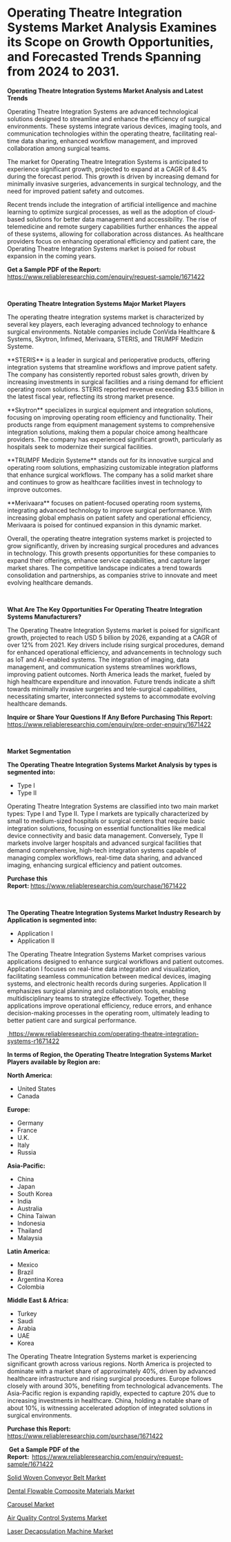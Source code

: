 <p><h1>Operating Theatre Integration Systems Market Analysis Examines its Scope on Growth Opportunities, and Forecasted Trends Spanning from 2024 to 2031.</h1></p><p><strong>Operating Theatre Integration Systems Market Analysis and Latest Trends</strong></p>
<p><p>Operating Theatre Integration Systems are advanced technological solutions designed to streamline and enhance the efficiency of surgical environments. These systems integrate various devices, imaging tools, and communication technologies within the operating theatre, facilitating real-time data sharing, enhanced workflow management, and improved collaboration among surgical teams. </p><p>The market for Operating Theatre Integration Systems is anticipated to experience significant growth, projected to expand at a CAGR of 8.4% during the forecast period. This growth is driven by increasing demand for minimally invasive surgeries, advancements in surgical technology, and the need for improved patient safety and outcomes. </p><p>Recent trends include the integration of artificial intelligence and machine learning to optimize surgical processes, as well as the adoption of cloud-based solutions for better data management and accessibility. The rise of telemedicine and remote surgery capabilities further enhances the appeal of these systems, allowing for collaboration across distances. As healthcare providers focus on enhancing operational efficiency and patient care, the Operating Theatre Integration Systems market is poised for robust expansion in the coming years.</p></p>
<p><strong>Get a Sample PDF of the Report:&nbsp;</strong> <a href="https://www.reliableresearchiq.com/enquiry/request-sample/1671422?utm_campaign=1260&utm_medium=2&utm_source=Github&utm_content=ia&utm_term=13102024&utm_id=operating-theatre-integration-systems">https://www.reliableresearchiq.com/enquiry/request-sample/1671422</a></p>
<p>&nbsp;</p>
<p><strong>Operating Theatre Integration Systems Major Market Players</strong></p>
<p><p>The operating theatre integration systems market is characterized by several key players, each leveraging advanced technology to enhance surgical environments. Notable companies include ConVida Healthcare & Systems, Skytron, Infimed, Merivaara, STERIS, and TRUMPF Medizin Systeme.</p><p>**STERIS** is a leader in surgical and perioperative products, offering integration systems that streamline workflows and improve patient safety. The company has consistently reported robust sales growth, driven by increasing investments in surgical facilities and a rising demand for efficient operating room solutions. STERIS reported revenue exceeding $3.5 billion in the latest fiscal year, reflecting its strong market presence.</p><p>**Skytron** specializes in surgical equipment and integration solutions, focusing on improving operating room efficiency and functionality. Their products range from equipment management systems to comprehensive integration solutions, making them a popular choice among healthcare providers. The company has experienced significant growth, particularly as hospitals seek to modernize their surgical facilities.</p><p>**TRUMPF Medizin Systeme** stands out for its innovative surgical and operating room solutions, emphasizing customizable integration platforms that enhance surgical workflows. The company has a solid market share and continues to grow as healthcare facilities invest in technology to improve outcomes.</p><p>**Merivaara** focuses on patient-focused operating room systems, integrating advanced technology to improve surgical performance. With increasing global emphasis on patient safety and operational efficiency, Merivaara is poised for continued expansion in this dynamic market.</p><p>Overall, the operating theatre integration systems market is projected to grow significantly, driven by increasing surgical procedures and advances in technology. This growth presents opportunities for these companies to expand their offerings, enhance service capabilities, and capture larger market shares. The competitive landscape indicates a trend towards consolidation and partnerships, as companies strive to innovate and meet evolving healthcare demands.</p></p>
<p>&nbsp;</p>
<p><strong>What Are The Key Opportunities For Operating Theatre Integration Systems Manufacturers?</strong></p>
<p><p>The Operating Theatre Integration Systems market is poised for significant growth, projected to reach USD 5 billion by 2026, expanding at a CAGR of over 12% from 2021. Key drivers include rising surgical procedures, demand for enhanced operational efficiency, and advancements in technology such as IoT and AI-enabled systems. The integration of imaging, data management, and communication systems streamlines workflows, improving patient outcomes. North America leads the market, fueled by high healthcare expenditure and innovation. Future trends indicate a shift towards minimally invasive surgeries and tele-surgical capabilities, necessitating smarter, interconnected systems to accommodate evolving healthcare demands.</p></p>
<p><strong>Inquire or Share Your Questions If Any Before Purchasing This Report:</strong> <a href="https://www.reliableresearchiq.com/enquiry/pre-order-enquiry/1671422?utm_campaign=1260&utm_medium=2&utm_source=Github&utm_content=ia&utm_term=13102024&utm_id=operating-theatre-integration-systems">https://www.reliableresearchiq.com/enquiry/pre-order-enquiry/1671422</a></p>
<p>&nbsp;</p>
<p><strong>Market Segmentation</strong></p>
<p><strong>The Operating Theatre Integration Systems Market Analysis by types is segmented into:</strong></p>
<p><ul><li>Type I</li><li>Type II</li></ul></p>
<p><p>Operating Theatre Integration Systems are classified into two main market types: Type I and Type II. Type I markets are typically characterized by small to medium-sized hospitals or surgical centers that require basic integration solutions, focusing on essential functionalities like medical device connectivity and basic data management. Conversely, Type II markets involve larger hospitals and advanced surgical facilities that demand comprehensive, high-tech integration systems capable of managing complex workflows, real-time data sharing, and advanced imaging, enhancing surgical efficiency and patient outcomes.</p></p>
<p><strong>Purchase this Report:&nbsp;</strong><a href="https://www.reliableresearchiq.com/purchase/1671422?utm_campaign=1260&utm_medium=2&utm_source=Github&utm_content=ia&utm_term=13102024&utm_id=operating-theatre-integration-systems">https://www.reliableresearchiq.com/purchase/1671422</a></p>
<p>&nbsp;</p>
<p><strong>The Operating Theatre Integration Systems Market Industry Research by Application is segmented into:</strong></p>
<p><ul><li>Application I</li><li>Application II</li></ul></p>
<p><p>The Operating Theatre Integration Systems Market comprises various applications designed to enhance surgical workflows and patient outcomes. Application I focuses on real-time data integration and visualization, facilitating seamless communication between medical devices, imaging systems, and electronic health records during surgeries. Application II emphasizes surgical planning and collaboration tools, enabling multidisciplinary teams to strategize effectively. Together, these applications improve operational efficiency, reduce errors, and enhance decision-making processes in the operating room, ultimately leading to better patient care and surgical performance.</p></p>
<p><a href="https://www.reliableresearchiq.com/operating-theatre-integration-systems-r1671422?utm_campaign=1260&utm_medium=2&utm_source=Github&utm_content=ia&utm_term=13102024&utm_id=operating-theatre-integration-systems">&nbsp;https://www.reliableresearchiq.com/operating-theatre-integration-systems-r1671422</a></p>
<p><strong>In terms of Region, the Operating Theatre Integration Systems Market Players available by Region are:</strong></p>
<p>
    <p> <strong> North America: </strong>
        <ul>
            <li>United States</li>
            <li>Canada</li>
        </ul>
        </p> 
    <p> <strong> Europe: </strong>
        <ul>
            <li>Germany</li>
            <li>France</li>
            <li>U.K.</li>
            <li>Italy</li>
            <li>Russia</li>
        </ul>
        </p> 
    <p> <strong> Asia-Pacific: </strong>
        <ul>
            <li>China</li>
            <li>Japan</li>
            <li>South Korea</li>
            <li>India</li>
            <li>Australia</li>
            <li>China Taiwan</li>
            <li>Indonesia</li>
            <li>Thailand</li>
            <li>Malaysia</li>
        </ul>
        </p> 
    <p> <strong> Latin America: </strong>
        <ul>
            <li>Mexico</li>
            <li>Brazil</li>
            <li>Argentina Korea</li>
            <li>Colombia</li>
        </ul>
        </p> 
    <p> <strong> Middle East & Africa: </strong>
        <ul>
            <li>Turkey</li>
            <li>Saudi</li>
            <li>Arabia</li>
            <li>UAE</li>
            <li>Korea</li>
        </ul>
    </p>
    </p>
<p><p>The Operating Theatre Integration Systems market is experiencing significant growth across various regions. North America is projected to dominate with a market share of approximately 40%, driven by advanced healthcare infrastructure and rising surgical procedures. Europe follows closely with around 30%, benefiting from technological advancements. The Asia-Pacific region is expanding rapidly, expected to capture 20% due to increasing investments in healthcare. China, holding a notable share of about 10%, is witnessing accelerated adoption of integrated solutions in surgical environments.</p></p>
<p><strong>Purchase this Report: </strong><a href="https://www.reliableresearchiq.com/purchase/1671422?utm_campaign=1260&utm_medium=2&utm_source=Github&utm_content=ia&utm_term=13102024&utm_id=operating-theatre-integration-systems">https://www.reliableresearchiq.com/purchase/1671422</a></p>
<p>&nbsp;<strong>Get a Sample PDF of the Report:&nbsp;&nbsp;</strong><a href="https://www.reliableresearchiq.com/enquiry/request-sample/1671422?utm_campaign=1260&utm_medium=2&utm_source=Github&utm_content=ia&utm_term=13102024&utm_id=operating-theatre-integration-systems">https://www.reliableresearchiq.com/enquiry/request-sample/1671422</a></p>
<p><strong></strong></p>
<p><p><a href="https://github.com/fannklhimesu/Market-Research-Report-List-1/blob/main/solid-woven-conveyor-belt-market.md?utm_campaign=1260&utm_medium=2&utm_source=Github&utm_content=ia&utm_term=13102024&utm_id=operating-theatre-integration-systems">Solid Woven Conveyor Belt Market</a></p><p><a href="https://www.linkedin.com/pulse/strategic-forecast-dental-flowable-composite-materials-market-nekic?utm_campaign=1260&utm_medium=2&utm_source=Github&utm_content=ia&utm_term=13102024&utm_id=operating-theatre-integration-systems">Dental Flowable Composite Materials Market</a></p><p><a href="https://issuu.com/reportprime-2/docs/carousel-market-size-2030.pptx_4c9416035db411?utm_campaign=1260&utm_medium=2&utm_source=Github&utm_content=ia&utm_term=13102024&utm_id=operating-theatre-integration-systems">Carousel Market</a></p><p><a href="https://issuu.com/reportprime-2/docs/air-quality-control-systems-market-_940ed9792c3c63?utm_campaign=1260&utm_medium=2&utm_source=Github&utm_content=ia&utm_term=13102024&utm_id=operating-theatre-integration-systems">Air Quality Control Systems Market</a></p><p><a href="https://github.com/avilarotedlowkog/Market-Research-Report-List-1/blob/main/laser-decapsulation-machine-market.md?utm_campaign=1260&utm_medium=2&utm_source=Github&utm_content=ia&utm_term=13102024&utm_id=operating-theatre-integration-systems">Laser Decapsulation Machine Market</a></p></p>